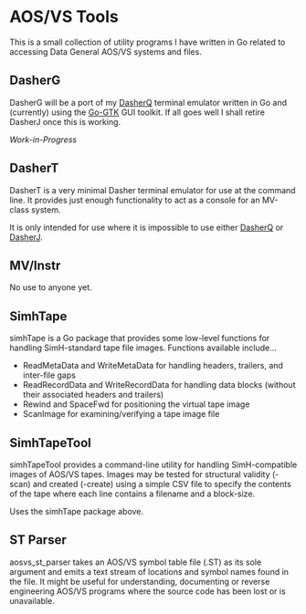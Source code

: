 # AOS/VS Tools

This is a small collection of utility programs I have written in Go related to accessing Data General AOS/VS systems and files.

## DasherG
DasherG will be a port of my [DasherQ](https://github.com/SMerrony/DasherQ) terminal emulator written in Go and (currently) using the [Go-GTK](https://github.com/mattn/go-gtk) GUI toolkit.  If all goes well I shall retire DasherJ once this is working.

*Work-in-Progress*

## DasherT
DasherT is a very minimal Dasher terminal emulator for use at the command line.  It provides just enough functionality to act as a console for an MV-class system.

It is only intended for use where it is impossible to use either [DasherQ](https://github.com/SMerrony/DasherQ) or [DasherJ](https://github.com/SMerrony/DasherJ).

## MV/Instr
No use to anyone yet.

## SimhTape
simhTape is a Go package that provides some low-level functions for handling SimH-standard tape file images.  Functions available include...
 * ReadMetaData and WriteMetaData for handling headers, trailers, and inter-file gaps
 * ReadRecordData and WriteRecordData for handling data blocks (without their associated headers and trailers)
 * Rewind and SpaceFwd for positioning the virtual tape image
 * ScanImage for examining/verifying a tape image file

## SimhTapeTool
simhTapeTool provides a command-line utility for handling SimH-compatible images of AOS/VS tapes.  Images may be tested for structural validity (-scan) and created (-create) using a simple CSV file to specify the contents of the tape where each line contains a filename and a block-size. 

Uses the simhTape package above.

## ST Parser
aosvs_st_parser takes an AOS/VS symbol table file (.ST) as its sole argument and emits a text stream of locations and symbol names found in the file.  It might be useful for understanding, documenting or reverse engineering AOS/VS programs where the source code has been lost or is unavailable.
